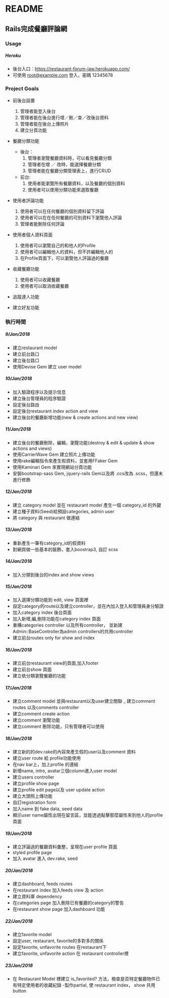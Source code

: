 README
========

Rails完成餐廳評論網
-----------------

### Usage

##### Heroku

  - 後台入口：<https://restaurant-forum-jaw.herokuapp.com/>
  - 可使用 root@example.com 登入，密碼 12345678

### Project Goals

* 前後台設置

  1. 管理者能登入後台
  2. 管理者能在後台進行增／刪／查／改後台資料
  3. 管理者能在後台上傳照片
  4. 建立分頁功能

* 餐廳分類功能

  * 後台：
    1. 管理者瀏覽餐廳資料時，可以看見餐廳分類
    2. 管理者在增 ／ 改時，能選擇餐廳分類
    3. 管理者能在餐廳分類管理表上，進行CRUD
  * 前台:
    1. 使用者能瀏覽所有餐廳資料，以及餐廳的個別資料
    2. 使用者可以使用分類功能來選取餐廳

* 使用者評論功能

    1. 使用者可以在任何餐廳的個別資料留下評論
    2. 使用者可以在在任何餐廳的可別資料下瀏覽他人評論
    3. 管理者能刪除任何評論

* 使用者個人資料頁面

    1. 使用者可以瀏覽自己的和他人的Profile
    2. 使用者可以編輯他人的資料，但不許編輯他人的
    3. 在Profile頁面下，可以瀏覽他人評論過的餐廳

* 收藏餐廳功能

    1. 使用者可以收藏餐廳
    2. 使用者可以取消收藏餐廳

* 追蹤達人功能

* 建立好友功能

### 執行時間

##### 9/Jan/2018

- 建立restaurant model
- 建立前台路口
- 建立後台路口
- 使用Devise Gem 建立 user model

##### 10/Jan/2018

- 加入驗證程序以及提示信息
- 建立後台管理員的程序驗證
- 設定後台路由
- 設定後台restaurant index action and view
- 建立後台的餐廳新增功能(new &amp; create actions and new view)

##### 11/Jan/2018

- 建立後台的餐廳刪除，編輯，瀏覽功能(destroy &amp; edit &amp; update &amp; show actions and views)
- 使用CarrierWave Gem 建立照片上傳功能
- 使用rake編輯指令來產生假資料，並套用FFaker Gem
- 使用Kaminari Gem 來實現網站分頁功能
- 安裝bootstrap-sass Gem, jquery-rails Gem以及將 .ccs改為 .scss，但還未進行修飾

##### 12/Jan/2018

- 建立 category model 並在 restaurant model 產生一個 category_id 的外鍵
- 建立種子資料(Seed)給預設categories, admin user
- 將 category 與 restaurant 做連結

##### 13/Jan/2018

- 重新產生一筆有category_id的假資料
- 對網頁做一些基本的裝飾，套入boostrap3, 自訂 scss

##### 14/Jan/2018

- 加入分類到後台的index and show views

##### 15/Jan/2018

- 加入選擇分類功能到 edit, view 頁面裡
- 設定category的route以及建立controller，並在內加入登入和管理員身分驗證
- 加入category index 後台頁面
- 加入新增,編,刪除功能在category index 頁面
- 重構categories controller 以及所有controller， 並新建 Admin::BaseController為admin controllers的共用controller
- 建立前台routes only for show and index

##### 16/Jan/2018

- 建立前台restaurant view的頁面,加入footer
- 建立前台show 頁面
- 建立依分類瀏覽餐廳的功能

##### 17/Jan/2018

- 建立comment model 並與restaurant以及user建立關聯
_ 建立comment routes 以及comments controller
- 建立comment create action
- 建立comment 瀏覽功能
- 建立comment 刪除功能，只有管理者可以使用

##### 18/Jan/2018

- 建立新的的dev.rake的內容來產生假的user以及comment 資料
- 建立user route 給 profile功能使用
- 在nav bar上，加上profile 的連結
- 新增name, intro, avatar三個column進入user model
- 建立users controller
- 建立profile show page
- 建立profile edit page以及 user update action
- 建立大頭照上傳功能
- 自訂registration form
- 加入name 到 fake data, seed data
- 顯示user name屬性出現在留言區，並能透過點擊那麼屬性來到他人的profile頁面

##### 19/Jan/2018

- 建立評論過的餐廳資料彙整，呈現在user profile 頁面
- styled profile page
- 加入 avatar 進入 dev.rake, seed

##### 20/Jan/2018

- 建立dashboard, feeds routes
- 在restaurant index 加入feeds view 及 action
- 建立資料庫 dependency
- 在categories page 加入刪除已有餐廳的category的警告
- 在restaurant show page 加入dashboard 功能

##### 22/Jan/2018

- 建立favorite model
- 設定user, restaurant, favorite的多對多的關係
- 設定favorite, unfavorite routes 在restaurant下
- 建立favorite, unfavorite action 在 restaurant controller裡

##### 23/Jan/2018

- 在 Restaurant Model 裡建立 is_favorited? 方法，檢查是否特定餐廳物件已有特定使用者的收藏紀錄
-製作partial, 使 restaurant index， show 共用button
